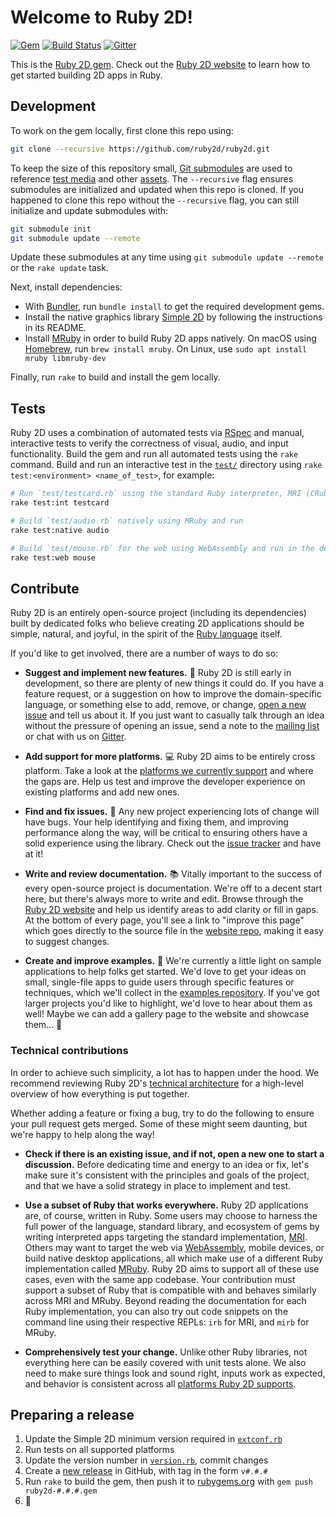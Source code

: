 # Welcome to Ruby 2D!

[![Gem](https://img.shields.io/gem/v/ruby2d.svg)](https://rubygems.org/gems/ruby2d) [![Build Status](https://travis-ci.com/ruby2d/ruby2d.svg?branch=master)](https://travis-ci.com/ruby2d/ruby2d) [![Gitter](https://badges.gitter.im/ruby2d/ruby2d.svg)](https://gitter.im/ruby2d/ruby2d)

This is the [Ruby 2D gem](https://rubygems.org/gems/ruby2d). Check out the [Ruby 2D website](http://www.ruby2d.com) to learn how to get started building 2D apps in Ruby.

## Development

To work on the gem locally, first clone this repo using:

```bash
git clone --recursive https://github.com/ruby2d/ruby2d.git
```

To keep the size of this repository small, [Git submodules](https://git-scm.com/book/en/Git-Tools-Submodules) are used to reference [test media](https://github.com/simple2d/test_media) and other [assets](https://github.com/ruby2d/assets). The `--recursive` flag ensures submodules are initialized and updated when this repo is cloned. If you happened to clone this repo without the `--recursive` flag, you can still initialize and update submodules with:

```bash
git submodule init
git submodule update --remote
```

Update these submodules at any time using `git submodule update --remote` or the `rake update` task.

Next, install dependencies:
- With [Bundler](http://bundler.io), run `bundle install` to get the required development gems.
- Install the native graphics library [Simple 2D](https://github.com/simple2d/simple2d) by following the instructions in its README.
- Install [MRuby](http://mruby.org) in order to build Ruby 2D apps natively. On macOS using [Homebrew](https://brew.sh), run `brew install mruby`. On Linux, use `sudo apt install mruby libmruby-dev`

Finally, run `rake` to build and install the gem locally.

## Tests

Ruby 2D uses a combination of automated tests via [RSpec](http://rspec.info) and manual, interactive tests to verify the correctness of visual, audio, and input functionality. Build the gem and run all automated tests using the `rake` command. Build and run an interactive test in the [`test/`](test/) directory using `rake test:<environment> <name_of_test>`, for example:

```bash
# Run `test/testcard.rb` using the standard Ruby interpreter, MRI (CRuby)
rake test:int testcard

# Build `test/audio.rb` natively using MRuby and run
rake test:native audio

# Build `test/mouse.rb` for the web using WebAssembly and run in the default browser
rake test:web mouse
```

## Contribute

Ruby 2D is an entirely open-source project (including its dependencies) built by dedicated folks who believe creating 2D applications should be simple, natural, and joyful, in the spirit of the [Ruby language](https://www.ruby-lang.org/en/about) itself.

If you'd like to get involved, there are a number of ways to do so:

- **Suggest and implement new features.** 🌟 Ruby 2D is still early in development, so there are plenty of new things it could do. If you have a feature request, or a suggestion on how to improve the domain-specific language, or something else to add, remove, or change, [open a new issue](https://github.com/ruby2d/ruby2d/issues/new) and tell us about it. If you just want to casually talk through an idea without the pressure of opening an issue, send a note to the [mailing list](https://groups.google.com/d/forum/ruby2d) or chat with us on [Gitter](https://gitter.im/ruby2d/ruby2d).

- **Add support for more platforms.** 💻 Ruby 2D aims to be entirely cross platform. Take a look at the [platforms we currently support](http://www.ruby2d.com/platforms) and where the gaps are. Help us test and improve the developer experience on existing platforms and add new ones.

- **Find and fix issues.** 🐛 Any new project experiencing lots of change will have bugs. Your help identifying and fixing them, and improving performance along the way, will be critical to ensuring others have a solid experience using the library. Check out the [issue tracker](https://github.com/ruby2d/ruby2d/issues) and have at it!

- **Write and review documentation.** 📚 Vitally important to the success of every open-source project is documentation. We're off to a decent start here, but there's always more to write and edit. Browse through the [Ruby 2D website](http://www.ruby2d.com) and help us identify areas to add clarity or fill in gaps. At the bottom of every page, you'll see a link to "improve this page" which goes directly to the source file in the [website repo](https://github.com/ruby2d/ruby2d.com), making it easy to suggest changes.

- **Create and improve examples.** 👾 We're currently a little light on sample applications to help folks get started. We'd love to get your ideas on small, single-file apps to guide users through specific features or techniques, which we'll collect in the [examples repository](https://github.com/ruby2d/examples). If you've got larger projects you'd like to highlight, we'd love to hear about them as well! Maybe we can add a gallery page to the website and showcase them... 🤔

### Technical contributions

In order to achieve such simplicity, a lot has to happen under the hood. We recommend reviewing Ruby 2D's [technical architecture](http://www.ruby2d.com/learn/tech) for a high-level overview of how everything is put together.

Whether adding a feature or fixing a bug, try to do the following to ensure your pull request gets merged. Some of these might seem daunting, but we're happy to help along the way!

- **Check if there is an existing issue, and if not, open a new one to start a discussion.** Before dedicating time and energy to an idea or fix, let's make sure it's consistent with the principles and goals of the project, and that we have a solid strategy in place to implement and test.

- **Use a subset of Ruby that works everywhere.** Ruby 2D applications are, of course, written in Ruby. Some users may choose to harness the full power of the language, standard library, and ecosystem of gems by writing interpreted apps targeting the standard implementation, [MRI](https://en.wikipedia.org/wiki/Ruby_MRI). Others may want to target the web via [WebAssembly](https://webassembly.org), mobile devices, or build native desktop applications, all which make use of a different Ruby implementation called [MRuby](http://mruby.org). Ruby 2D aims to support all of these use cases, even with the same app codebase. Your contribution must support a subset of Ruby that is compatible with and behaves similarly across MRI and MRuby. Beyond reading the documentation for each Ruby implementation, you can also try out code snippets on the command line using their respective REPLs: `irb` for MRI, and `mirb` for MRuby.

- **Comprehensively test your change.** Unlike other Ruby libraries, not everything here can be easily covered with unit tests alone. We also need to make sure things look and sound right, inputs work as expected, and behavior is consistent across all [platforms Ruby 2D supports](http://www.ruby2d.com/platforms).

## Preparing a release

1. Update the Simple 2D minimum version required in [`extconf.rb`](ext/ruby2d/extconf.rb)
2. Run tests on all supported platforms
3. Update the version number in [`version.rb`](lib/ruby2d/version.rb), commit changes
4. Create a [new release](https://github.com/ruby2d/ruby2d/releases) in GitHub, with tag in the form `v#.#.#`
5. Run `rake` to build the gem, then push it to [rubygems.org](https://rubygems.org) with `gem push ruby2d-#.#.#.gem`
6. 🎉

